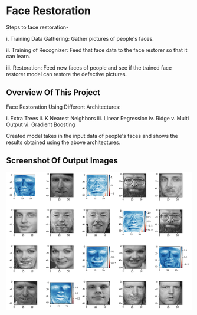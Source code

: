 # Face Restoration

Steps to face restoration-

i. Training Data Gathering: Gather pictures of people's faces. 

ii. Training of Recognizer: Feed that face data to the face restorer so that it can learn.

iii. Restoration: Feed new faces of people and see if the trained face restorer model can restore the defective pictures.

## Overview Of This Project

Face Restoration Using Different Architectures:

i. Extra Trees 
ii. K Nearest Neighbors
iii. Linear Regression
iv. Ridge
v. Multi Output 
vi. Gradient Boosting 

Created model takes in the input data of people's faces and shows the results obtained using the above architectures.


## Screenshot Of Output Images

![Face Restoration](https://github.com/srimontidutta/GSSoC21_Projects/raw/main/Face%20Reconstruction/output_imgs.PNG)

